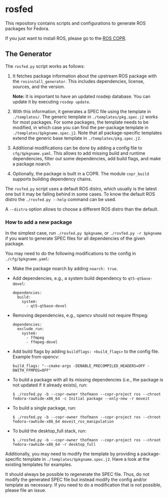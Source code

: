 # rosfed
This repository contains scripts and configurations to generate ROS packages
for Fedora.

If you just want to install ROS, please go to the [ROS COPR](https://copr.fedorainfracloud.org/coprs/thofmann/ros/).

## The Generator

The `rosfed.py` script works as follows:

1. It fetches package information about the upstream ROS package with the
   `rosinstall_generator`. This includes dependencies, license, sources, and
   the version.

   **Note:** It is important to have an updated rosdep database. You can update it
   by executing `rosdep update`.
2. With this information, it generates a SPEC file using the template in
   `./templates/`. The generic template in `./templates/pkg.spec.j2` works for
   most packages. For some packages, the template needs to be modified, in
   which case you can find the per-package template in
   `./templates/$pkgname.spec.j2`. Note that all package-specific templates
   extend the generic base template in `./templates/pkg.spec.j2`.
3. Additional modifications can be done by adding a config file to
   `cfg/$pkgname.yaml`. This allows to add missing build and runtime
   dependencies, filter out some dependencies, add build flags, and make a
   package noarch.
4. Optionally, the package is built in a COPR. The module `copr_build` supports
   building dependency chains.

The `rosfed.py` script uses a default ROS distro, which usually is the latest
one but it may be falling behind in some cases. To know the default ROS distro
the `./rosfed.py --help` command can be used.

A `--distro` option allows to choose a different ROS distro than the default.

### How to add a new package

In the simplest case, run `./rosfed.py $pkgname`, or
`./rosfed.py -r $pkgname` if you want to generate SPEC files
for all dependencies of the given package.

You may need to do the following modifications to the config in
`./cfg/$pkgname.yaml`:

* Make the package noarch by adding `noarch: true`.
* Add dependencies, e.g., a system build dependency to `qt5-qtbase-devel`:

      dependencies:
        build:
          system:
            - qt5-qtbase-devel

* Removing dependencies, e.g., opencv should not require ffmpeg:

      dependencies:
        exclude_run:
          system:
            - ffmpeg
            - ffmpeg-devel

* Add build flags by adding `buildflags: <build_flags>` to the config file.
  Example from opencv:

      build_flags: "--cmake-args -DENABLE_PRECOMPILED_HEADERS=OFF -DWITH_FFMPEG=OFF"

* To build a package with all its missing dependencies (i.e., the package is not
  updated if it already exists), run:

      $ ./rosfed.py -b --copr-owner thofmann --copr-project ros --chroot fedora-rawhide-x86_64 -c Initial package --only-new -r moveit

* To build a single package, run:

      $ ./rosfed.py -b --copr-owner thofmann --copr-project ros --chroot fedora-rawhide-x86_64 moveit_ros_manipulation

* To build the desktop_full stack, run:

      $ ./rosfed.py -b --copr-owner thofmann --copr-project ros --chroot fedora-rawhide-x86_64 -r desktop_full

Additionally, you may need to modify the template by providing a
package-specific template in `./templates/$pkgname.spec.j2`. Have a look at the
existing templates for examples.

It should always be possible to regenerate the SPEC file. Thus, do not modify
the generated SPEC file but instead modify the config and/or template as
necessary. If you need to do a modification that is not possible, please file
an issue.

